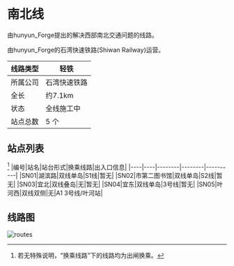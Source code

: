 # 南北线

由hunyun_Forge提出的解决西部南北交通问题的线路。

由hunyun_Forge的石湾快速铁路(Shiwan Railway)运营。

|线路类型|轻铁|
|-----------|-----------|
|所属公司|石湾快速铁路|
|全长|约7.1km|
|状态|全线施工中|
|站点总数|5 个|

## 站点列表
[^1]
|编号|站名|站台形式|换乘线路|出入口信息|
|----|----|--------|--------|----------|
|SN01|湖滨路|双线单岛|S1线|暂无|
|SN02|市第二图书馆|双线单岛|S2线|暂无|
|SN03|宜北|双线叠岛|无|暂无|
|SN04|宜东|双线单岛|3号线|暂无|
|SN05|叶河西|双线双侧|无|A1 3号线/叶河站|

[^1]:若无特殊说明，“换乘线路”下的线路均为出闸换乘。

## 线路图
![routes](/images/south-north-line/route.png)
